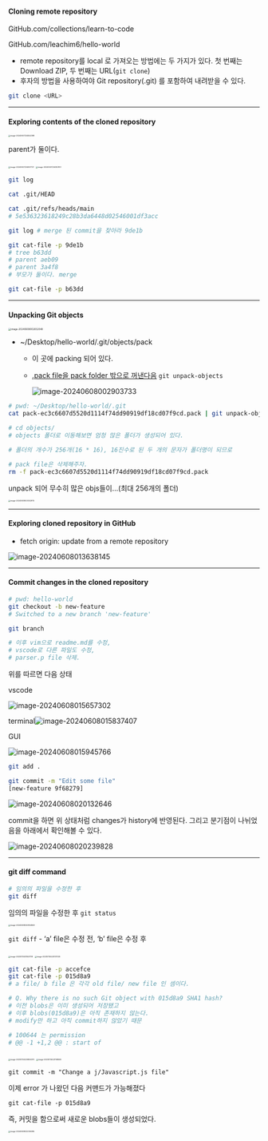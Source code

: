 #### Cloning remote repository

GitHub.com/collections/learn-to-code

GitHub.com/leachim6/hello-world

- remote repository를 local 로 가져오는 방법에는 두 가지가 있다. 첫 번째는 Download ZIP, 두 번째는 URL(`git clone`)
- 후자의 방법을 사용하여야 Git repository(.git) 를 포함하여 내려받을 수 있다.

~~~bash
git clone <URL>
~~~



---

#### Exploring contents of the cloned repository

<img src="images/image-20240607234552088.png" alt="image-20240607234552088" style="zoom:25%;" />

parent가 둘이다.

<img src="images/image-20240607234657721.png" alt="image-20240607234657721" style="zoom:25%;" />

<img src="images/image-20240607234823107.png" alt="image-20240607234823107" style="zoom:25%;" />

~~~bash
git log

cat .git/HEAD 

cat .git/refs/heads/main
# 5e536323618249c28b3da6448d02546001df3acc

git log # merge 된 commit을 찾아라 9de1b

git cat-file -p 9de1b
# tree b63dd
# parent aeb09
# parent 3a4f8
# 부모가 둘이다. merge

git cat-file -p b63dd
~~~





---

#### Unpacking Git objects

<img src="images/image-20240608002652048.png" alt="image-20240608002652048" style="zoom:33%;" />

- ~/Desktop/hello-world/.git/objects/pack
  
  - 이 곳에 packing 되어 있다.
  
  - <u>.pack file을 pack folder 밖으로 꺼낸다음</u> `git unpack-objects`
  
    ![image-20240608002903733](images/image-20240608002903733.png)

~~~bash
# pwd: ~/Desktop/hello-world/.git
cat pack-ec3c6607d5520d1114f74dd90919df18cd07f9cd.pack | git unpack-objects

# cd objects/
# objects 폴더로 이동해보면 엄청 많은 폴더가 생성되어 있다.

# 폴더의 개수가 256개(16 * 16), 16진수로 된 두 개의 문자가 폴더명이 되므로

# pack file은 삭제해주자.
rm -f pack-ec3c6607d5520d1114f74dd90919df18cd07f9cd.pack
~~~

unpack 되어 무수히 많은 objs들이...(최대 256개의 폴더)

<img src="images/image-20240608003002915.png" alt="image-20240608003002915" style="zoom: 25%;" />



---

#### Exploring cloned repository in GitHub

- fetch origin: update from a remote repository

![image-20240608013638145](images/image-20240608013638145.png)



---

#### Commit changes in the cloned repository

~~~bash
# pwd: hello-world
git checkout -b new-feature
# Switched to a new branch 'new-feature'

git branch

# 이후 vim으로 readme.md를 수정,
# vscode로 다른 파일도 수정,
# parser.p file 삭제.
~~~

위를 따르면 다음 상태

vscode

![image-20240608015657302](images/image-20240608015657302.png)

terminal![image-20240608015837407](images/image-20240608015837407.png)

GUI

![image-20240608015945766](images/image-20240608015945766.png)

~~~bash
git add .

git commit -m "Edit some file"
[new-feature 9f68279]
~~~

![image-20240608020132646](images/image-20240608020132646.png)

 commit을 하면 위 상태처럼 changes가 history에 반영된다. 그리고 분기점이 나뉘었음을 아래에서 확인해볼 수 있다.

![image-20240608020239828](images/image-20240608020239828.png)



---

#### git diff command

~~~bash
# 임의의 파일을 수정한 후
git diff
~~~

임의의 파일을 수정한 후 `git status`

<img src="images/image-20240608020804849.png" alt="image-20240608020804849" style="zoom:25%;" />

`git diff` - ‘a’ file은 수정 전, ‘b’ file은 수정 후

<img src="images/image-20230726215531119.png" alt="image-20230726215531119" style="zoom:25%;" />

<img src="images/image-20230726220137330.png" alt="image-20230726220137330" style="zoom:25%;" />

~~~bash
git cat-file -p accefce
git cat-file -p 015d8a9
# a file/ b file 은 각각 old file/ new file 인 셈이다.

# Q. Why there is no such Git object with 015d8a9 SHA1 hash?
# 이전 blobs은 이미 생성되어 저장됐고
# 이후 blobs(015d8a9)은 아직 존재하지 않는다.
# modify만 하고 아직 commit하지 않았기 때문

# 100644 는 permission
# @@ -1 +1,2 @@ : start of 
~~~

<img src="images/image-20230726220806370.png" alt="image-20230726220806370" style="zoom:25%;" />

<img src="images/image-20230726221108505.png" alt="image-20230726221108505" style="zoom:25%;" />

`git commit -m "Change a j/Javascript.js file"`	

이제 error 가 나왔던 다음 커맨드가 가능해졌다

`git cat-file -p 015d8a9`

즉, 커밋을 함으로써 새로운 blobs들이 생성되었다.

<img src="images/image-20240608022355395.png" alt="image-20240608022355395" style="zoom:25%;" />
